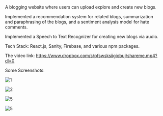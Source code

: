 A blogging website where users can upload explore and create new blogs.

Implemented a recommendation system for related blogs, summarization and paraphrasing of the blogs, and a sentiment analysis model for hate comments.

Implemented a Speech to Text Recognizer for creating new blogs via audio.

Tech Stack: React.js, Sanity, Firebase, and various npm packages.

The video link: https://www.dropbox.com/s/pfswsksiigiobuj/shareme.mp4?dl=0

Some Screenshots:

![1](https://user-images.githubusercontent.com/77957630/218591168-edfb19fe-6b2f-4f1f-bf0d-6c3cc3cbfa6c.png)

![2](https://user-images.githubusercontent.com/77957630/218591867-ffce2b0c-41c4-4921-8425-677a20db2c11.png)

![5](https://user-images.githubusercontent.com/77957630/218592554-1b796931-db9d-4995-84e5-1e066d01b2fd.png)

![5](https://user-images.githubusercontent.com/77957630/218592159-acfabb36-1457-4d3b-b4f4-193a66591415.png)
